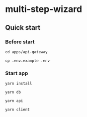 # multi-step-wizard

## Quick start
### Before start
```shell
cd apps/api-gateway
```
```shell
cp .env.example .env
```

### Start app

```shell
yarn install
```
```shell
yarn db
```
```shell
yarn api
```
```shell
yarn client
```
